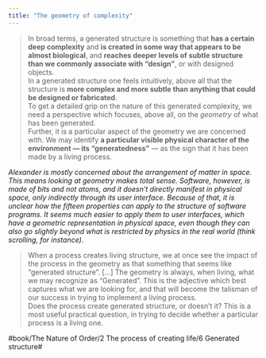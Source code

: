 ```yaml
---
title: "The geometry of complexity"
---
```


> In broad terms, a generated structure is something that **has a certain deep complexity** and **is created in some way that appears to be almost biological**, and **reaches deeper levels of subtle structure than we commonly associate with “design”**, or with designed objects.  
> In a generated structure one feels intuitively, above all that the structure is **more complex and more subtle than anything that could be designed or fabricated**.  
> To get a detailed grip on the nature of this generated complexity, we need a perspective which focuses, above all, on the *geometry* of what has been generated.   
> Further, it is a particular aspect of the geometry we are concerned with. We may identify **a particular visible physical character of the environment — its “generatedness”** — as the sign that it has been made by a living process.  

*Alexander is mostly concerned about the arrangement of matter in space. This means looking at geometry makes total sense. Software, however, is made of bits and not atoms, and it doesn’t directly manifest in physical space, only indirectly through its user interface. Because of that, it is unclear how the fifteen properties can apply to the structure of software programs. It seems much easier to apply them to user interfaces, which have a geometric representation in physical space, even though they can also go slightly beyond what is restricted by physics in the real world (think scrolling, for instance).*

> When a process creates living structure, we at once see the impact of the process in the geometry as that something that seems like “generated structure”. […] The geometry is always, when living, what we may recognize as “Generated”. This is the adjective which best captures what we are looking for, and that will become the talisman of our success in trying to implement a living process.  
> Does the process create generated structure, or doesn’t it? This is a most useful practical question, in trying to decide whether a particular process is a living one.  

#book/The Nature of Order/2 The process of creating life/6 Generated structure#